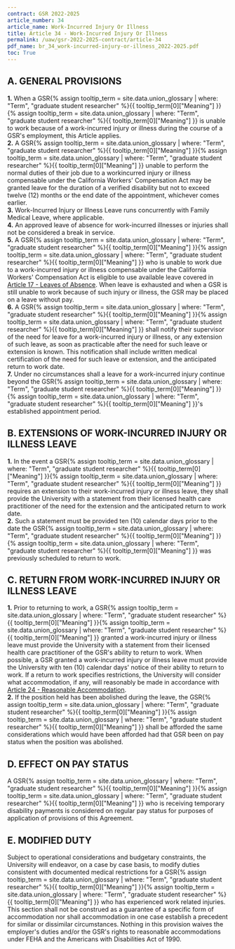 ```yaml
---
contract: GSR 2022-2025
article_number: 34
article_name: Work-Incurred Injury Or Illness 
title: Article 34 - Work-Incurred Injury Or Illness 
permalink: /uaw/gsr-2022-2025-contract/article-34
pdf_name: br_34_work-incurred-injury-or-illness_2022-2025.pdf
toc: True
---
```



## A. GENERAL PROVISIONS

<div class="lvl2"><b>1.</b> When a <span class="tooltip"><span class="tooltip">GSR<span class="tooltip-text">{% assign tooltip_term = site.data.union_glossary | where: "Term", "graduate student researcher" %}{{ tooltip_term[0]["Meaning"] }}</span></span><span class="tooltip-text">{% assign tooltip_term = site.data.union_glossary | where: "Term", "graduate student researcher" %}{{ tooltip_term[0]["Meaning"] }}</span></span> is unable to work because of a work-incurred injury or illness during the course of a GSR's employment, this Article applies.</div>
<div class="lvl2"><b>2.</b> A <span class="tooltip"><span class="tooltip">GSR<span class="tooltip-text">{% assign tooltip_term = site.data.union_glossary | where: "Term", "graduate student researcher" %}{{ tooltip_term[0]["Meaning"] }}</span></span><span class="tooltip-text">{% assign tooltip_term = site.data.union_glossary | where: "Term", "graduate student researcher" %}{{ tooltip_term[0]["Meaning"] }}</span></span> unable to perform the normal duties of their job due to a workincurred injury or illness compensable under the California Workers' Compensation Act may be granted leave for the duration of a verified disability but not to exceed twelve (12) months or the end date of the appointment, whichever comes earlier.</div>
<div class="lvl2"><b>3.</b> Work-Incurred Injury or Illness Leave runs concurrently with Family Medical Leave, where applicable.</div>
<div class="lvl2"><b>4.</b> An approved leave of absence for work-incurred illnesses or injuries shall not be considered a break in service.</div>
<div class="lvl2"><b>5.</b> A <span class="tooltip"><span class="tooltip">GSR<span class="tooltip-text">{% assign tooltip_term = site.data.union_glossary | where: "Term", "graduate student researcher" %}{{ tooltip_term[0]["Meaning"] }}</span></span><span class="tooltip-text">{% assign tooltip_term = site.data.union_glossary | where: "Term", "graduate student researcher" %}{{ tooltip_term[0]["Meaning"] }}</span></span> who is unable to work due to a work-incurred injury or illness compensable under the California Workers' Compensation Act is eligible to use available leave covered in <a href="/uaw/gsr-2022-2025-contract/article-17">Article 17 - Leaves of Absence</a>. When leave is exhausted and when a GSR is still unable to work because of such injury or illness, the GSR may be placed on a leave without pay.</div>
<div class="lvl2"><b>6.</b> A <span class="tooltip"><span class="tooltip">GSR<span class="tooltip-text">{% assign tooltip_term = site.data.union_glossary | where: "Term", "graduate student researcher" %}{{ tooltip_term[0]["Meaning"] }}</span></span><span class="tooltip-text">{% assign tooltip_term = site.data.union_glossary | where: "Term", "graduate student researcher" %}{{ tooltip_term[0]["Meaning"] }}</span></span> shall notify their supervisor of the need for leave for a work-incurred injury or illness, or any extension of such leave, as soon as practicable after the need for such leave or extension is known. This notification shall include written medical certification of the need for such leave or extension, and the anticipated return to work date.</div>
<div class="lvl2"><b>7.</b> Under no circumstances shall a leave for a work-incurred injury continue beyond the <span class="tooltip"><span class="tooltip">GSR<span class="tooltip-text">{% assign tooltip_term = site.data.union_glossary | where: "Term", "graduate student researcher" %}{{ tooltip_term[0]["Meaning"] }}</span></span><span class="tooltip-text">{% assign tooltip_term = site.data.union_glossary | where: "Term", "graduate student researcher" %}{{ tooltip_term[0]["Meaning"] }}</span></span>'s established appointment period.</div>

## B. EXTENSIONS OF WORK-INCURRED INJURY OR ILLNESS LEAVE

<div class="lvl2"><b>1.</b> In the event a <span class="tooltip"><span class="tooltip">GSR<span class="tooltip-text">{% assign tooltip_term = site.data.union_glossary | where: "Term", "graduate student researcher" %}{{ tooltip_term[0]["Meaning"] }}</span></span><span class="tooltip-text">{% assign tooltip_term = site.data.union_glossary | where: "Term", "graduate student researcher" %}{{ tooltip_term[0]["Meaning"] }}</span></span> requires an extension to their work-incurred injury or illness leave, they shall provide the University with a statement from their licensed health care practitioner of the need for the extension and the anticipated return to work date.</div>
<div class="lvl2"><b>2.</b> Such a statement must be provided ten (10) calendar days prior to the date the <span class="tooltip"><span class="tooltip">GSR<span class="tooltip-text">{% assign tooltip_term = site.data.union_glossary | where: "Term", "graduate student researcher" %}{{ tooltip_term[0]["Meaning"] }}</span></span><span class="tooltip-text">{% assign tooltip_term = site.data.union_glossary | where: "Term", "graduate student researcher" %}{{ tooltip_term[0]["Meaning"] }}</span></span> was previously scheduled to return to work.</div>

## C. RETURN FROM WORK-INCURRED INJURY OR ILLNESS LEAVE

<div class="lvl2"><b>1.</b> Prior to returning to work, a <span class="tooltip"><span class="tooltip">GSR<span class="tooltip-text">{% assign tooltip_term = site.data.union_glossary | where: "Term", "graduate student researcher" %}{{ tooltip_term[0]["Meaning"] }}</span></span><span class="tooltip-text">{% assign tooltip_term = site.data.union_glossary | where: "Term", "graduate student researcher" %}{{ tooltip_term[0]["Meaning"] }}</span></span> granted a work-incurred injury or illness leave must provide the University with a statement from their licensed health care practitioner of the GSR's ability to return to work. When possible, a GSR granted a work-incurred injury or illness leave must provide the University with ten (10) calendar days' notice of their ability to return to work. If a return to work specifies restrictions, the University will consider what accommodation, if any, will reasonably be made in accordance with <a href="/uaw/gsr-2022-2025-contract/article-24">Article 24 - Reasonable Accommodation</a>.</div>
<div class="lvl2"><b>2.</b> If the position held has been abolished during the leave, the <span class="tooltip"><span class="tooltip">GSR<span class="tooltip-text">{% assign tooltip_term = site.data.union_glossary | where: "Term", "graduate student researcher" %}{{ tooltip_term[0]["Meaning"] }}</span></span><span class="tooltip-text">{% assign tooltip_term = site.data.union_glossary | where: "Term", "graduate student researcher" %}{{ tooltip_term[0]["Meaning"] }}</span></span> shall be afforded the same considerations which would have been afforded had that GSR been on pay status when the position was abolished.</div>

## D. EFFECT ON PAY STATUS

A <span class="tooltip"><span class="tooltip">GSR<span class="tooltip-text">{% assign tooltip_term = site.data.union_glossary | where: "Term", "graduate student researcher" %}{{ tooltip_term[0]["Meaning"] }}</span></span><span class="tooltip-text">{% assign tooltip_term = site.data.union_glossary | where: "Term", "graduate student researcher" %}{{ tooltip_term[0]["Meaning"] }}</span></span> who is receiving temporary disability payments is considered on regular pay status for purposes of application of provisions of this Agreement.

## E. MODIFIED DUTY

Subject to operational considerations and budgetary constraints, the University will endeavor, on a case by case basis, to modify duties consistent with documented medical restrictions for a <span class="tooltip"><span class="tooltip">GSR<span class="tooltip-text">{% assign tooltip_term = site.data.union_glossary | where: "Term", "graduate student researcher" %}{{ tooltip_term[0]["Meaning"] }}</span></span><span class="tooltip-text">{% assign tooltip_term = site.data.union_glossary | where: "Term", "graduate student researcher" %}{{ tooltip_term[0]["Meaning"] }}</span></span> who has experienced work related injuries. This section shall not be construed as a guarantee of a specific form of accommodation nor shall accommodation in one case establish a precedent for similar or dissimilar circumstances. Nothing in this provision waives the employer's duties and/or the GSR's rights to reasonable accommodations under FEHA and the Americans with Disabilities Act of 1990.

